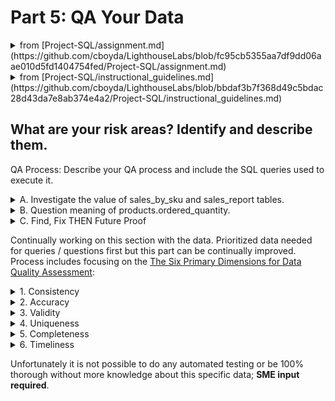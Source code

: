 # Part 5: QA Your Data

<details>
<summary>from [Project-SQL/assignment.md](https://github.com/cboyda/LighthouseLabs/blob/fc95cb5355aa7df9dd06aae010d5fd1404754fed/Project-SQL/assignment.md)</summary>

In the QA.md file, identify and describe your risk areas. Develop and execute a QA process to address them and validate the accuracy of your results. Provide the SQL queries used to execute the QA process.
</details>

<details>
<summary>from [Project-SQL/instructional_guidelines.md](https://github.com/cboyda/LighthouseLabs/blob/bbdaf3b7f368d49c5bdac28d43da7e8ab374e4a2/Project-SQL/instructional_guidelines.md)</summary>
QA.md file
    Identify and describe your risk areas
    Develop and execute a QA process to address the risk areas identified, providing the SQL queries used to implement
</details>
  
## What are your risk areas? Identify and describe them.



QA Process:
Describe your QA process and include the SQL queries used to execute it.

<details>
<summary> A. Investigate the value of sales_by_sku and sales_report tables.</summary>

I was trying to answer Question 1 a different way, looking at the relationship between products and these 2 tables.

```
SELECT 
	p.SKU,
	sbs.total_ordered as sales_sku_total_ordered,
	sr.total_ordered as sales_report_total_ordered
FROM
	products AS p
	JOIN sales_by_sku AS sbs ON p.SKU = sbs.productsku
	JOIN sales_report AS sr ON p.SKU = sr.productsku;
```

RETURNS

| sku            | total_ordered | total_ordered-2 |
|----------------|---------------|-----------------|
| GGOEGAAX0581   | 0             | 0               |
| 9181139        | 0             | 0               |
| GGOEGAAX0596   | 1             | 1               |
| GGOEGAAX0365   | 0             | 0               |
| GGOEGAAX0325   | 6             | 6               |
| GGOEGAAX0296   | 0             | 0               |
| GGOEGHGH019699 | 14            | 14              |
| GGOEGDWR015799 | 5             | 5               |
| GGOEGAAX0081   | 42            | 42              |
| GGOEGALB036514 | 8             | 8               |

Hypothesis if total_ordered are the same in sales_by_sku and sales_report
but the number of rows is different which productSKU's are missing between them?

```
SELECT sbs.productsku AS missing_sku
FROM sales_by_sku AS sbs
LEFT JOIN sales_report AS sr ON sbs.productsku = sr.productsku
WHERE sr.productsku IS NULL;

-- RETURNS
-- "missing_sku"
-- "GGOEYAXR066128"
-- "GGOEGALJ057912"
```

```
select * from sales_by_sku where productsku = 'GGOEYAXR066128' OR productsku = 'GGOEGALJ057912';

-- RETURNS
-- "salesbysku_id"	"productsku"	"total_ordered"
-- 166				"GGOEYAXR066128"	3
-- 239				"GGOEGALJ057912"	2
```

This leads me to want to DROP the sales_report table because it has 2 less SKU's
but it has a column called ratio that is missing from sales_by_sku
Since we want to limit any destructive losses, no tables dropped but definately a future discussion.

Let's just double check and see if they are all the same data

```
SELECT sbs.productSKU, sbs.total_ordered AS sales_by_sku_total_ordered, sr.total_ordered AS sales_report_total_ordered
FROM sales_by_sku AS sbs
JOIN sales_report AS sr ON sbs.productSKU = sr.productSKU
WHERE sbs.total_ordered <> sr.total_ordered;
-- RETURNS NOTHING so every SKU has the same total_ordered in both tables 
-- EQUALS redundant columns CONFIRMED
```

### CONCERN:
What are these values actually reporting? 
**Illustrates why you need a SME to make sense of the data!
</details>

<details>
<summary> B. Question meaning of products.ordered_quantity.</summary>

Further to the need to clarify the meaning of the data with a subject matter expert (SME) the name/data 
does not make sense for products.ordered_quantity vs the sales_by_sku or sales_report total_ordered.

```
SELECT 
	p.SKU,
	p.orderedquantity as product_ordered_quantity,
	sbs.total_ordered as sales_sku_total_ordered,
	sr.total_ordered as sales_report_total_ordered
FROM
	products AS p
	JOIN sales_by_sku AS sbs ON p.SKU = sbs.productsku
	JOIN sales_report AS sr ON p.SKU = sr.productsku;
```
RETURNS

| sku           | product_ordered_quantity | sales_sku_total_ordered | sales_report_total_ordered |
|---------------|--------------------------|-------------------------|-----------------------------|
| GGOEGAAX0581  | 0                        | 0                       | 0                           |
| 9181139       | 0                        | 0                       | 0                           |
| GGOEGAAX0596  | 26                       | 1                       | 1                           |
| GGOEGAAX0365  | 65                       | 0                       | 0                           |
| GGOEGAAX0325  | 53                       | 6                       | 6                           |
| GGOEGAAX0296  | 19                       | 0                       | 0                           |
| GGOEGHGH019699 | 1573                     | 14                      | 14                          |

	
### How is products ORDERED QUANTITY larger than sales_by_sku or sales_report TOTAL ordered?

</details>

	
<details>
<summary> C. Find, Fix THEN Future Proof</summary>

As issues that were found were documented in https://github.com/cboyda/LighthouseLabs/blob/66c535757e829fedce9e2e5b0520b290108df5ab/Project-SQL/cleaning_data.md but more importantly steps were placed to ensure data integrity was maintained into the future.
	
A great example is #5 on that page, where foreign key constraints were integrated to make the JOIN more effective. 
	
The FULL list of fixes is included in https://github.com/cboyda/LighthouseLabs/blob/0af877b6641cc14c155db88b8b63c905e8a5b81e/Project-SQL/project1-postgresql.sql

This was also created in case the data/imported tables was corrupted and needed to be redone.

Another great example is the lack of foreign key constraints between all_sessions and products, based on key.

```
SELECT als.productSKU AS all_sessions_sku, p.SKU AS products_sku
FROM all_sessions AS als
LEFT JOIN products AS p ON als.productSKU = p.SKU
WHERE p.SKU IS NULL OR als.productSKU IS NULL OR p.SKU <> als.productSKU
-- RETURNS 2033
```

* FIND: this means there are 2033 productSKU's in all_sessions that are missing from the Products table.
* FIX: we could add these to the Products table
* FUTURE PROOF: add constraint so that any drops or alters of SKU's in the product (primary key) would CASCADE to all_sessions
	
This was not done, but would be recommended.
	
</details>
	
Continually working on this section with the data.  Prioritized data needed for queries / questions first but this part can be continually improved.
Process includes focusing on the [The Six Primary Dimensions for Data Quality Assessment](https://www.sbctc.edu/resources/documents/colleges-staff/commissions-councils/dgc/data-quality-deminsions.pdf):
<details>
<summary>1. Consistency</summary>

* some leading "blanks" found in product name. see see #14a in [part 2: data cleaning](https://github.com/cboyda/LighthouseLabs/blob/17c9667c9f014c57f8b5ab6c9b8ce9820a70c658/Project-SQL/cleaning_data.md)
* after foreign keys defined, take steps to maintain consistency with CASCADE on update/delete (specifically for productSKU)
</details>
<details>
<summary>2. Accuracy</summary>

* definitions of `normal values` required - ASK SME!
</details>
<details>
<summary>3. Validity</summary>

* sentiment score NOT NULL constraint required IMPUTING see #11 in [part 2: data cleaning](https://github.com/cboyda/LighthouseLabs/blob/17c9667c9f014c57f8b5ab6c9b8ce9820a70c658/Project-SQL/cleaning_data.md)
</details>
<details>
<summary>4. Uniqueness</summary>

* assigning primary keys to EVERY table
* set foreign key CONSTRAINTS where applicable
* connect sales_by_sku.productSKU to products.SKU with CONSTRAINT see #5 in [part 2: data cleaning](https://github.com/cboyda/LighthouseLabs/blob/17c9667c9f014c57f8b5ab6c9b8ce9820a70c658/Project-SQL/cleaning_data.md)
* note all_sessions.productSKU does have many that are still missing in products.SKU = ASK SME!
</details>
<details>
<summary>5. Completeness</summary>

</details>
<details>
<summary>6. Timeliness</summary>

* we have no timeline as to how often this data will be updated (refreshed) = ASK SME!
</details>
	
Unfortunately it is not possible to do any automated testing or be 100% thorough without more knowledge about this specific data; **SME input required**.

